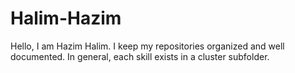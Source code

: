 # Halim-Hazim

Hello, I am Hazim Halim. I keep my repositories organized and well documented. In general, each skill exists in a cluster subfolder.
